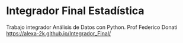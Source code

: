 # Integrador Final Estadística
Trabajo integrador Análisis de Datos con Python. Prof Federico Donati
https://alexa-2k.github.io/Integrador_Final/
